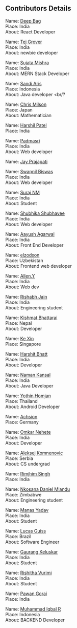 ## Contributors Details

Name: [Deep Bag](https://github.com/deepbag) <br/>
Place: India <br/>
About: React Developer <br/>

Name: [Tej Grover](https://github.com/tejgrover) <br/>
Place: India <br/>
About: newbie developer <br/>

Name: [Sujata Mishra](https://github.com/sujata13) <br/>
Place: India <br/>
About: MERN Stack Developer <br/>


Name: [Sandi Aris](https://github.com/sandi-aris) <br/>
Place: Indonesia <br/>
About: Java developer <br/?

Name: [Chris Milson](https://gitub.com/chrismilson) <br/>
Place: Japan <br/>
About: Mathematician <br/>

Name: [Harshil Patel](https://github.com/its-harshil) <br/>
Place: India <br/>

Name: [Padmasri](https://github.com/sujata13) <br/>
Place: India <br/>
About: Web developer <br/>


Name: [Jay Prajapati](https://github.com/jay078) <br/>

Name: [Swapnil Biswas](https://github.com/pilgrim-1610) <br/>
Place: India <br/>
About: Web developer <br/>

Name: [Suraj NM](https://github.com/srjnm) <br/>
Place: India <br/>
About: Student <br/>

Name: [Shubhika Shubhavee](https://github.com/shubhavee) <br/>
Place: India <br/>
About: Web developer <br/>

Name: [Aayush Agarwal](https://github.com/KylixMedusa) <br/>
Place: India <br/>
About: Front End Developer <br/>

Name: [elzodxon](https://github.com/elzodxon) <br/>
Place: Uzbekistan <br/>
About: Frontend web developer <br/>

Name: [Allen.Y](https://github.com/Alleny244)<br/>
Place: India<br/>
About: Web dev <br/>


Name: [Rishabh Jain](https://github.com/Rj-coder-iitian) <br/>
Place: India <br/>
About: Engineering student <br/>


Name: [Kishmat Bhattarai](https://github.com/kishmat) <br/>
Place: Nepal <br/>
About: Developer <br/>

Name: [Ke Xin](https://github.com/pockii) <br />
Place: Singapore <br /> 

Name: [Harshit Bhatt](https://github.com/harshitbhatt69) <br/>
Place: India <br/>
About: Developer <br/>

Name: [Naman Kansal](https://github.com/NamanKansal230505) <br/>
Place: India <br/>
About: Java Developer <br/>

Name: [Yothin Homjan](https://github.com/yotheone0909) <br/>
Place: Thailand <br/>
About: Android Developer <br/>

Name: [Achsion](https://github.com/Achsion) <br/>
Place: Germany <br/>

Name: [Omkar Nehete](https://github.com/OmkarNehete) <br/>
Place: India <br/>
About: Developer <br/>

Name: [Aleksej Komnenovic](https://github.com/komnen0v1c) <br/>
Place: Serbia <br/>
About: CS undergrad <br/>

Name: [Rimjhim Singh](https://github.com/Rimjhim27)<br/>
Place: India <br/>

Name: [Nkosana Daniel Mlandu](https://github.com/Nkosana-263) <br/>
Place: Zimbabwe <br/>
About: Engineering student <br/>

Name: [Manas Yadav](https://github.com/xMaNaSx) <br/>
Place: India <br/>
About: Student <br/>

Name: [Lucas Guiss](https://github.com/lucasguiss) <br/>
Place: Brazil <br/>
About: Software Engineer <br/>

Name: [Gaurang Keluskar](https://github.com/gaurangkeluskar22) <br/>
Place: India <br/>
About: Student <br/>

Name: [Rishitha Vurimi](https://github.com/rishitha24) <br/>
Place: India <br/>
About: Student <br/>

Name: [Pawan Gorai](https://github.com/pawank0411) <br/>
Place: India <br/>

Name: [Muhammad Iqbal R](https://github.com/miqbalrr) <br/>
Place: Indonesia <br/>
About: BACKEND Developer <br/>



